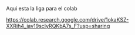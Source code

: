 Aqui esta la liga para el colab

https://colab.research.google.com/drive/1okaKSZ-XXRih4_iav19scIyRQKbA7s_F?usp=sharing
